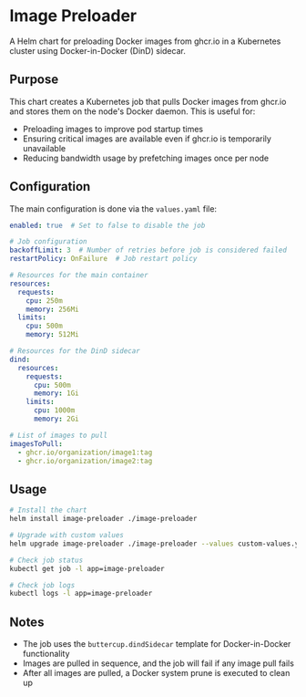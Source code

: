 # Image Preloader

A Helm chart for preloading Docker images from ghcr.io in a Kubernetes cluster using Docker-in-Docker (DinD) sidecar.

## Purpose

This chart creates a Kubernetes job that pulls Docker images from ghcr.io and stores them on the node's Docker daemon. This is useful for:

- Preloading images to improve pod startup times
- Ensuring critical images are available even if ghcr.io is temporarily unavailable
- Reducing bandwidth usage by prefetching images once per node

## Configuration

The main configuration is done via the `values.yaml` file:

```yaml
enabled: true  # Set to false to disable the job

# Job configuration
backoffLimit: 3  # Number of retries before job is considered failed
restartPolicy: OnFailure  # Job restart policy

# Resources for the main container
resources:
  requests:
    cpu: 250m
    memory: 256Mi
  limits:
    cpu: 500m
    memory: 512Mi

# Resources for the DinD sidecar
dind:
  resources:
    requests:
      cpu: 500m
      memory: 1Gi
    limits:
      cpu: 1000m
      memory: 2Gi

# List of images to pull
imagesToPull:
  - ghcr.io/organization/image1:tag
  - ghcr.io/organization/image2:tag
```

## Usage

```bash
# Install the chart
helm install image-preloader ./image-preloader

# Upgrade with custom values
helm upgrade image-preloader ./image-preloader --values custom-values.yaml

# Check job status
kubectl get job -l app=image-preloader

# Check job logs
kubectl logs -l app=image-preloader
```

## Notes

- The job uses the `buttercup.dindSidecar` template for Docker-in-Docker functionality
- Images are pulled in sequence, and the job will fail if any image pull fails
- After all images are pulled, a Docker system prune is executed to clean up 